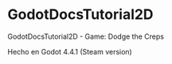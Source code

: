 # GodotDocsTutorial2D
GodotDocsTutorial2D - Game: Dodge the Creps

Hecho en Godot 4.4.1 (Steam version)

